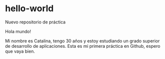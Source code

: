 # hello-world
Nuevo repositorio de práctica 

Hola mundo!

Mi nombre es Catalina, tengo 30 años y estoy estudiando un grado superior de desarrollo de aplicaciones. 
Esta es mi primera práctica en Github, espero que vaya bien. 
